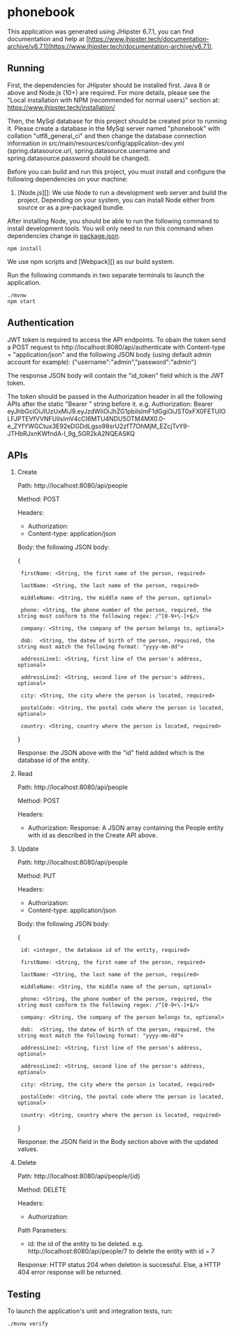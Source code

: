 # phonebook

This application was generated using JHipster 6.7.1, you can find documentation and help at [https://www.jhipster.tech/documentation-archive/v6.7.1](https://www.jhipster.tech/documentation-archive/v6.7.1).

## Running

First, the dependencies for JHipster should be installed first. Java 8 or above and Node.js (10+) are required. For more details, please see the "Local installation with NPM (recommended for normal users)" section at: https://www.jhipster.tech/installation/ 

Then, the MySql database for this project should be created prior to running it. Please create a database in the MySql server named "phonebook" with collation "utf8_general_ci" and then change the database connection information in src/main/resources/config/application-dev.yml (spring.datasource.url, spring.datasource.username and spring.datasource.password should be changed).

Before you can build and run this project, you must install and configure the following dependencies on your machine:

1. [Node.js][]: We use Node to run a development web server and build the project.
   Depending on your system, you can install Node either from source or as a pre-packaged bundle.

After installing Node, you should be able to run the following command to install development tools.
You will only need to run this command when dependencies change in [package.json](package.json).

    npm install

We use npm scripts and [Webpack][] as our build system.

Run the following commands in two separate terminals to launch the application.

    ./mvnw
    npm start
 
## Authentication

JWT token is required to access the API endpoints. 
To obain the token send a POST request to http://localhost:8080/api/authenticate with Content-type = "application/json" and the following JSON body (using default admin account for example):
{"username":"admin","password":"admin"}

The response JSON body will contain the "id_token" field which is the JWT token.

The token should be passed in the Authorization header in all the following APIs after the static "Bearer " string before it. e.g.
Authorization: Bearer eyJhbGciOiJIUzUxMiJ9.eyJzdWIiOiJhZG1pbiIsImF1dGgiOiJST0xFX0FETUlOLFJPTEVfVVNFUiIsImV4cCI6MTU4NDU5OTM4MX0.0-e_ZYfYWGCtux3E92eDGDdLgso98srU2zfT7OhMjM_EZcjTvY9-JTHbRJxnKWfndA-l_9g_5GR2kA2NQEASKQ

## APIs

1. Create 

    Path: http://localhost:8080/api/people

    Method: POST

    Headers: 
    - Authorization: <as described above>
    - Content-type: application/json

    Body: the following JSON body:

    {

        firstName: <String, the first name of the person, required>

        lastName: <String, the last name of the person, required>

        middleName: <String, the middle name of the person, optional>

        phone: <String, the phone number of the person, required, the string must conform to the following regex: /^[0-9+\-]+$/>

        company: <String, the company of the person belongs to, optional>

        dob:  <String, the datew of birth of the person, required, the string must match the following format: "yyyy-mm-dd">

        addressLine1: <String, first line of the person's address, optional>

        addressLine2: <String, second line of the person's address, optional>

        city: <String, the city where the person is located, required>

        postalCode: <String, the postal code where the person is located, optional>

        country: <String, country where the person is located, required>

    }

    Response: the JSON above with the "id" field added which is the database id of the entity.

2. Read

    Path: http://localhost:8080/api/people

    Method: POST

    Headers: 
    - Authorization: <as described above>
    Response: A JSON array containing the People entity with id as described in the Create API above.

3. Update 

    Path: http://localhost:8080/api/people

    Method: PUT

    Headers: 
    - Authorization: <as described above>
    - Content-type: application/json

    Body: the following JSON body:

    {

        id: <integer, the database id of the entity, required>

        firstName: <String, the first name of the person, required>

        lastName: <String, the last name of the person, required>

        middleName: <String, the middle name of the person, optional>

        phone: <String, the phone number of the person, required, the string must conform to the following regex: /^[0-9+\-]+$/>

        company: <String, the company of the person belongs to, optional>

        dob:  <String, the datew of birth of the person, required, the string must match the following format: "yyyy-mm-dd">

        addressLine1: <String, first line of the person's address, optional>

        addressLine2: <String, second line of the person's address, optional>

        city: <String, the city where the person is located, required>

        postalCode: <String, the postal code where the person is located, optional>

        country: <String, country where the person is located, required>

    }

    Response: the JSON field in the Body section above with the updated values.

4. Delete

    Path: http://localhost:8080/api/people/{id}

    Method: DELETE

    Headers: 
    - Authorization: <as described above>
    
    Path Parameters: 
    - id: the id of the entity to be deleted. e.g. http://localhost:8080/api/people/7 to delete the entity with id = 7

    Response: HTTP status 204 when deletion is successful. Else, a HTTP 404 error response will be returned.

## Testing

To launch the application's unit and integration tests, run:

    ./mvnw verify
 
